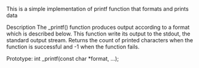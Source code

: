 
This is a simple implementation of printf function that formats and prints data

Description
The _printf() function produces output according to a format which is described below. This function write its output to the stdout, the standard output stream. Returns the count of printed characters when the function is successful and -1 when the function fails.

Prototype: int _printf(const char *format, ...);
